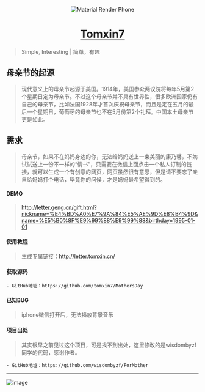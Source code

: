 <p align="center">
<img src="http://chuantu.biz/t6/310/1526112102x-1566688413.png" alt="Material Render Phone">
</p>

<h1 align="center"><a href="http://blog.tomxin.cn" target="_blank">Tomxin7 </a></h1>

> Simple, Interesting | 简单，有趣

## 母亲节的起源

> 现代意义上的母亲节起源于美国。1914年，美国参众两议院将每年5月第2个星期日定为母亲节。不过这个母亲节并不具有世界性，很多欧洲国家仍有自己的母亲节，比如法国1928年才首次庆祝母亲节，而且是定在五月的最后一个星期日，葡萄牙的母亲节也不在5月份第2个礼拜。中国本土母亲节更是如此。


## 需求
> 母亲节，如果不在妈妈身边的你，无法给妈妈送上一束美丽的康乃馨，不妨试试送上一份不一样的“情书”，只需要在微信上面点击一个私人订制的链接，就可以生成一个有创意的网页，网页虽然很有意思，但是请不要忘了亲自给妈妈打个电话，毕竟你的问候，才是妈妈最希望得到的。
<!--more-->


#### DEMO
> http://letter.geng.cn/gift.html?nickname=%E4%BD%A0%E7%9A%84%E5%AE%9D%E8%B4%9D&name=%E5%B0%8F%E9%99%88%E9%99%88&birthday=1995-01-01

#### 使用教程
> 生成专属链接：http://letter.tomxin.cn/

#### 获取源码

```
- GitHub地址：https://github.com/tomxin7/MothersDay
```
#### 已知BUG
> iphone微信打开后，无法播放背景音乐

#### 项目出处

> 其实很早之前见过这个项目，可是找不到出处，这里修改的是wisdombyzf同学的代码，感谢作者。

```
- GitHub地址：https://github.com/wisdombyzf/ForMother
```

---
![image](http://qiniu.tomxin.cn/WX.png)
